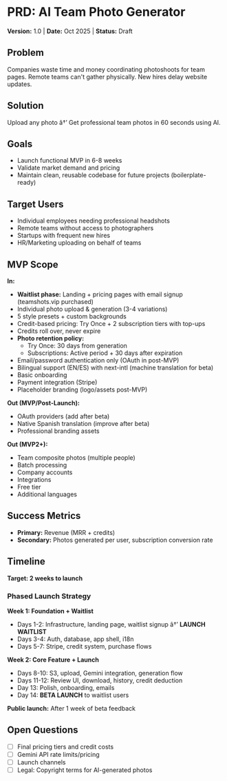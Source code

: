 # PRD: AI Team Photo Generator
**Version:** 1.0 | **Date:** Oct 2025 | **Status:** Draft

## Problem
Companies waste time and money coordinating photoshoots for team pages. Remote teams can't gather physically. New hires delay website updates.

## Solution
Upload any photo â†’ Get professional team photos in 60 seconds using AI.

## Goals
- Launch functional MVP in 6-8 weeks
- Validate market demand and pricing
- Maintain clean, reusable codebase for future projects (boilerplate-ready)

## Target Users
- Individual employees needing professional headshots
- Remote teams without access to photographers
- Startups with frequent new hires
- HR/Marketing uploading on behalf of teams

## MVP Scope
**In:**
- **Waitlist phase:** Landing + pricing pages with email signup (teamshots.vip purchased)
- Individual photo upload & generation (3-4 variations)
- 5 style presets + custom backgrounds
- Credit-based pricing: Try Once + 2 subscription tiers with top-ups
- Credits roll over, never expire
- **Photo retention policy:**
  - Try Once: 30 days from generation
  - Subscriptions: Active period + 30 days after expiration
- Email/password authentication only (OAuth in post-MVP)
- Bilingual support (EN/ES) with next-intl (machine translation for beta)
- Basic onboarding
- Payment integration (Stripe)
- Placeholder branding (logo/assets post-MVP)

**Out (MVP/Post-Launch):**
- OAuth providers (add after beta)
- Native Spanish translation (improve after beta)
- Professional branding assets

**Out (MVP2+):**
- Team composite photos (multiple people)
- Batch processing
- Company accounts
- Integrations
- Free tier
- Additional languages

## Success Metrics
- **Primary:** Revenue (MRR + credits)
- **Secondary:** Photos generated per user, subscription conversion rate

## Timeline
**Target: 2 weeks to launch**

### Phased Launch Strategy

**Week 1: Foundation + Waitlist**
- Days 1-2: Infrastructure, landing page, waitlist signup â†’ **LAUNCH WAITLIST**
- Days 3-4: Auth, database, app shell, i18n
- Days 5-7: Stripe, credit system, purchase flows

**Week 2: Core Feature + Launch**
- Days 8-10: S3, upload, Gemini integration, generation flow
- Days 11-12: Review UI, download, history, credit deduction
- Day 13: Polish, onboarding, emails
- Day 14: **BETA LAUNCH** to waitlist users

**Public launch:** After 1 week of beta feedback

## Open Questions
- [ ] Final pricing tiers and credit costs
- [ ] Gemini API rate limits/pricing
- [ ] Launch channels
- [ ] Legal: Copyright terms for AI-generated photos